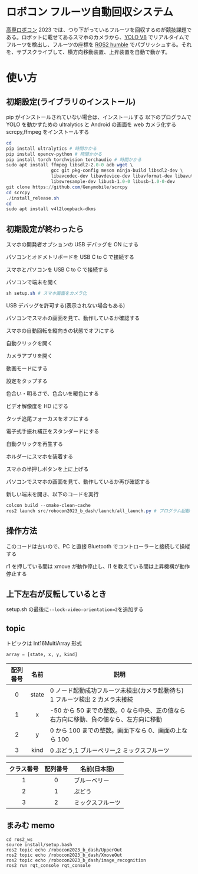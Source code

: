 # ロボコン フルーツ自動回収システム

[高専ロボコン](https://official-robocon.com/kosen/) 2023 では、つり下がっているフルーツを回収するのが競技課題である。ロボットに載せてあるスマホのカメラから、[YOLO V8](https://ultralytics.com/yolov8) でリアルタイムでフルーツを検出し、フルーツの座標を [ROS2 humble](https://docs.ros.org/en/humble/index.html) でパブリッシュする。それを、サブスクライブして、横方向移動装置、上昇装置を自動で動かす。

# 使い方

## 初期設定(ライブラリのインストール)

pip がインストールされていない場合は、インストールする
以下のプログラムで YOLO を動かすための ultralytics と Android の画面を web カメラ化する scrcpy,ffmpeg をインストールする

```powershell
cd
pip install ultralytics # 時間かかる
pip install opencv-python # 時間かかる
pip install torch torchvision torchaudio # 時間かかる
sudo apt install ffmpeg libsdl2-2.0-0 adb wget \
                 gcc git pkg-config meson ninja-build libsdl2-dev \
                 libavcodec-dev libavdevice-dev libavformat-dev libavutil-dev \
                 libswresample-dev libusb-1.0-0 libusb-1.0-0-dev
git clone https://github.com/Genymobile/scrcpy
cd scrcpy
./install_release.sh
cd
sudo apt install v4l2loopback-dkms
```

<!-- pip3 install openvino -->

## 初期設定が終わったら

スマホの開発者オプションの USB デバッグを ON にする

パソコンとオドメトリボードを USB C to C で接続する

スマホとパソコンを USB C to C で接続する

パソコンで端末を開く

```powershell
sh setup.sh # スマホ画面をカメラ化
```

USB デバッグを許可する(表示されない場合もある)

パソコンでスマホの画面を見て、動作しているか確認する

スマホの自動回転を縦向きの状態でオフにする

自動クリックを開く

カメラアプリを開く

動画モードにする

設定をタップする

色合い・明るさで、色合いを暖色にする

ビデオ解像度を HD にする

タッチ追尾フォーカスをオフにする

電子式手振れ補正をスタンダードにする

自動クリックを再生する

ホルダーにスマホを装着する

スマホの半押しボタンを上に上げる

パソコンでスマホの画面を見て、動作しているか再び確認する

新しい端末を開き、以下のコードを実行

```powershell
colcon build --cmake-clean-cache
ros2 launch src/robocon2023_b_dash/launch/all_launch.py # プログラム起動
```

## 操作方法

このコードは古いので、PC と直接 Bluetooth でコントローラーと接続して操縦する

r1 を押している間は xmove が動作停止し、l1 を教えている間は上昇機構が動作停止する

## 上下左右が反転しているとき

setup.sh の最後に`--lock-video-orientation=2`を追加する

## topic

トピックは Int16MultiArray 形式

```python:subscriber_member_function.py
array = [state, x, y, kind]
```

| 配列番号 | 名前  | 説明                                                                                 |
| :------: | :---: | ------------------------------------------------------------------------------------ |
|    0     | state | 0 ノード起動成功フルーツ未検出(カメラ起動待ち) 1 フルーツ検出 2 カメラ未接続         |
|    1     |   x   | -50 から 50 までの整数。0 なら中央、正の値なら右方向に移動、負の値なら、左方向に移動 |
|    2     |   y   | 0 から 100 までの整数。画面下なら 0、画面の上なら 100                                |
|    3     | kind  | 0 ぶどう,1 ブルーベリー,2 ミックスフルーツ                                           |

| クラス番号 | 配列番号 | 名前(日本語)     |
| :--------: | :------: | ---------------- |
|     1      |    0     | ブルーベリー     |
|     2      |    1     | ぶどう           |
|     3      |    2     | ミックスフルーツ |

## まみむ memo

```
cd ros2_ws
source install/setup.bash
ros2 topic echo /robocon2023_b_dash/UpperOut
ros2 topic echo /robocon2023_b_dash/XmoveOut
ros2 topic echo /robocon2023_b_dash/image_recognition
ros2 run rqt_console rqt_console
```
